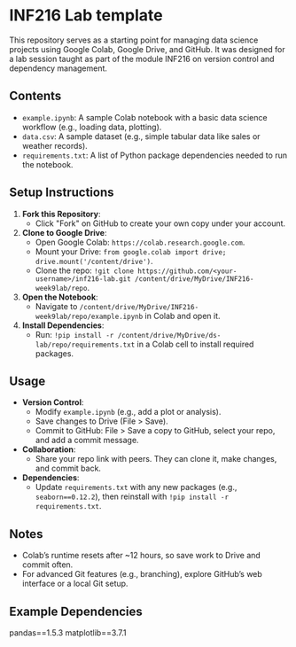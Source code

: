 # INF216 Lab template

This repository serves as a starting point for managing data science projects using Google Colab, Google Drive, and GitHub. It was designed for a lab session taught as part of the module INF216 on version control and dependency management.

## Contents
- `example.ipynb`: A sample Colab notebook with a basic data science workflow (e.g., loading data, plotting).
- `data.csv`: A sample dataset (e.g., simple tabular data like sales or weather records).
- `requirements.txt`: A list of Python package dependencies needed to run the notebook.

## Setup Instructions
1. **Fork this Repository**:
   - Click "Fork" on GitHub to create your own copy under your account.
2. **Clone to Google Drive**:
   - Open Google Colab: `https://colab.research.google.com`.
   - Mount your Drive: `from google.colab import drive; drive.mount('/content/drive')`.
   - Clone the repo: `!git clone https://github.com/<your-username>/inf216-lab.git /content/drive/MyDrive/INF216-week9lab/repo`.
3. **Open the Notebook**:
   - Navigate to `/content/drive/MyDrive/INF216-week9lab/repo/example.ipynb` in Colab and open it.
4. **Install Dependencies**:
   - Run: `!pip install -r /content/drive/MyDrive/ds-lab/repo/requirements.txt` in a Colab cell to install required packages.

## Usage
- **Version Control**:
  - Modify `example.ipynb` (e.g., add a plot or analysis).
  - Save changes to Drive (File > Save).
  - Commit to GitHub: File > Save a copy to GitHub, select your repo, and add a commit message.
- **Collaboration**:
  - Share your repo link with peers. They can clone it, make changes, and commit back.
- **Dependencies**:
  - Update `requirements.txt` with any new packages (e.g., `seaborn==0.12.2`), then reinstall with `!pip install -r requirements.txt`.

## Notes
- Colab’s runtime resets after ~12 hours, so save work to Drive and commit often.
- For advanced Git features (e.g., branching), explore GitHub’s web interface or a local Git setup.

## Example Dependencies
pandas==1.5.3
matplotlib==3.7.1
